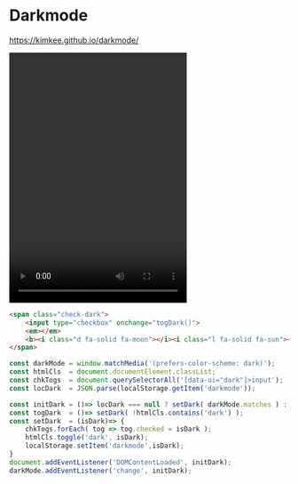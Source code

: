 # Darkmode

https://kimkee.github.io/darkmode/

 <video width="320" height="450" controls>
        <source src="https://kimkee.github.io/darkmode/darkmode.mp4" type="video/mp4">
        Your browser does not support the video tag.
    </video>

````html
<span class="check-dark">
    <input type="checkbox" onchange="togDark()">
    <em></em>
    <b><i class="d fa-solid fa-moon"></i><i class="l fa-solid fa-sun"></i></b>
</span>
````

```js
const darkMode = window.matchMedia('(prefers-color-scheme: dark)');
const htmlCls  = document.documentElement.classList;
const chkTogs  = document.querySelectorAll('[data-ui="dark"]>input');
const locDark  = JSON.parse(localStorage.getItem('darkmode'));

const initDark = ()=> locDark === null ? setDark( darkMode.matches ) : setDark( locDark ) ;
const togDark  = ()=> setDark( !htmlCls.contains('dark') );
const setDark  = (isDark)=> {
    chkTogs.forEach( tog => tog.checked = isDark );
    htmlCls.toggle('dark', isDark);
    localStorage.setItem('darkmode',isDark);
}
document.addEventListener('DOMContentLoaded', initDark);
darkMode.addEventListener('change', initDark);
```

